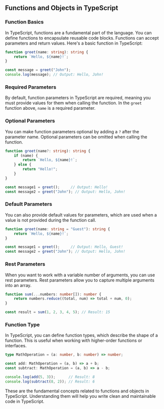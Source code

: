 ## Functions and Objects in TypeScript

### Function Basics

In TypeScript, functions are a fundamental part of the language. You can define functions to encapsulate reusable code blocks. Functions can accept parameters and return values. Here's a basic function in TypeScript:

```typescript
function greet(name: string): string {
    return `Hello, ${name}!`;
}

const message = greet("John");
console.log(message); // Output: Hello, John!
```

### Required Parameters

By default, function parameters in TypeScript are required, meaning you must provide values for them when calling the function. In the `greet` function above, `name` is a required parameter.

### Optional Parameters

You can make function parameters optional by adding a `?` after the parameter name. Optional parameters can be omitted when calling the function.

```typescript
function greet(name?: string): string {
    if (name) {
        return `Hello, ${name}!`;
    } else {
        return "Hello!";
    }
}

const message1 = greet();     // Output: Hello!
const message2 = greet("John"); // Output: Hello, John!
```

### Default Parameters

You can also provide default values for parameters, which are used when a value is not provided during the function call.

```typescript
function greet(name: string = "Guest"): string {
    return `Hello, ${name}!`;
}

const message1 = greet();     // Output: Hello, Guest!
const message2 = greet("John"); // Output: Hello, John!
```

### Rest Parameters

When you want to work with a variable number of arguments, you can use rest parameters. Rest parameters allow you to capture multiple arguments into an array.

```typescript
function sum(...numbers: number[]): number {
    return numbers.reduce((total, num) => total + num, 0);
}

const result = sum(1, 2, 3, 4, 5); // Result: 15
```

### Function Type

In TypeScript, you can define function types, which describe the shape of a function. This is useful when working with higher-order functions or interfaces.

```typescript
type MathOperation = (a: number, b: number) => number;

const add: MathOperation = (a, b) => a + b;
const subtract: MathOperation = (a, b) => a - b;

console.log(add(5, 3));      // Result: 8
console.log(subtract(8, 2)); // Result: 6
```

These are the fundamental concepts related to functions and objects in TypeScript. Understanding them will help you write clean and maintainable code in TypeScript.